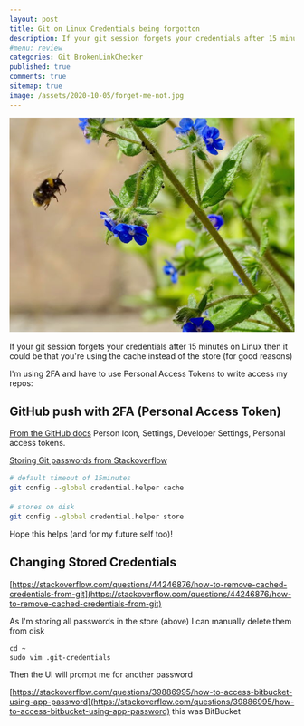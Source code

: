 ```yaml
---
layout: post
title: Git on Linux Credentials being forgotton 
description: If your git session forgets your credentials after 15 minutes on Linux then it could be that you're using the cache instead of the store (for good reasons)
#menu: review
categories: Git BrokenLinkChecker
published: true 
comments: true     
sitemap: true
image: /assets/2020-10-05/forget-me-not.jpg
---
```


<!-- [![alt text](/assets/2020-07-22/donut.jpg "Photo by @acreativegangster from Unsplash"){:width="600px"}](https://unsplash.com/@acreativegangster) -->


<!-- ![alt text](/assets/2020-10-05/forget-me-not.jpg "Forget me not"){:width="600px"} -->
[![alt text](/assets/2020-10-05/forget-me-not.jpg "Forget me not photo by Belinda Fewings")](https://unsplash.com/@bel2000a)


If your git session forgets your credentials after 15 minutes on Linux then it could be that you're using the cache instead of the store (for good reasons)

I'm using 2FA and have to use Personal Access Tokens to write access my repos:

## GitHub push with 2FA (Personal Access Token)

[From the GitHub docs](https://docs.github.com/en/free-pro-team@latest/github/authenticating-to-github/creating-a-personal-access-token) Person Icon, Settings, Developer Settings, Personal access tokens.

[Storing Git passwords from Stackoverflow](https://stackoverflow.com/questions/5343068/is-there-a-way-to-cache-github-credentials-for-pushing-commits)

```bash
# default timeout of 15minutes
git config --global credential.helper cache

# stores on disk
git config --global credential.helper store
```

Hope this helps (and for my future self too)!

## Changing Stored Credentials

[https://stackoverflow.com/questions/44246876/how-to-remove-cached-credentials-from-git](https://stackoverflow.com/questions/44246876/how-to-remove-cached-credentials-from-git)

As I'm storing all passwords in the store (above) I can manually delete them from disk

```
cd ~
sudo vim .git-credentials
```

Then the UI will prompt me for another password

[https://stackoverflow.com/questions/39886995/how-to-access-bitbucket-using-app-password](https://stackoverflow.com/questions/39886995/how-to-access-bitbucket-using-app-password) this was BitBucket



